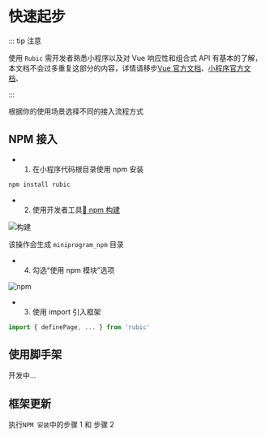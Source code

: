 # 快速起步

::: tip 注意

使用 `Rubic` 需开发者熟悉小程序以及对 Vue 响应性和组合式 API 有基本的了解，本文档不会过多重复这部分的内容，详情请移步[Vue 官方文档](https://cn.vuejs.org/guide/introduction.html)、[小程序官方文档](https://developers.weixin.qq.com/miniprogram/dev/framework/quickstart/)、

:::

根据你的使用场景选择不同的接入流程方式

## NPM 接入

- 1. 在小程序代码根目录使用 npm 安装

```bash
npm install rubic
```

- 2. 使用开发者工具[:link: npm 构建](https://developers.weixin.qq.com/miniprogram/dev/devtools/npm.html)

![构建](/images/npm.png)

该操作会生成 `miniprogram_npm` 目录

- 4. 勾选“使用 npm 模块”选项

![npm](/images/usenpm.png)

- 3. 使用 import 引入框架

```ts
import { definePage, ... } from 'rubic'
```

## 使用脚手架

开发中...

## 框架更新

执行`NPM 安装`中的步骤 1 和 步骤 2
